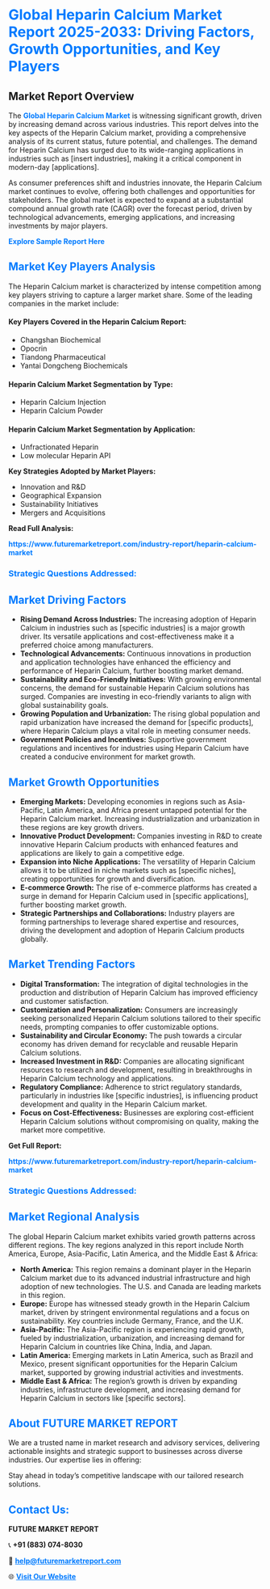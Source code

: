 <h1 style="color: #007BFF;">Global Heparin Calcium Market Report 2025-2033: Driving Factors, Growth Opportunities, and Key Players</h1>

<section id="overview">
<h2>Market Report Overview</h2>
<p>The <a href="https://www.futuremarketreport.com/industry-report/heparin-calcium-market" style="color: #007BFF; text-decoration: none;"><strong>Global Heparin Calcium Market</strong></a> is witnessing significant growth, driven by increasing demand across various industries. This report delves into the key aspects of the Heparin Calcium market, providing a comprehensive analysis of its current status, future potential, and challenges. The demand for Heparin Calcium has surged due to its wide-ranging applications in industries such as [insert industries], making it a critical component in modern-day [applications].</p>
<p>As consumer preferences shift and industries innovate, the Heparin Calcium market continues to evolve, offering both challenges and opportunities for stakeholders. The global market is expected to expand at a substantial compound annual growth rate (CAGR) over the forecast period, driven by technological advancements, emerging applications, and increasing investments by major players.</p>
</section>

<section id="overview">
<p><a href="https://www.futuremarketreport.com/request-sample/reportId=90534" style="color: #007BFF; text-decoration: none;"><strong>Explore Sample Report Here</strong></a></p>
</section>

<section id="key-players">
<h2 style="color: #007BFF;">Market Key Players Analysis</h2>
<p>The Heparin Calcium market is characterized by intense competition among key players striving to capture a larger market share. Some of the leading companies in the market include:</p>
<h4>Key Players Covered in the Heparin Calcium Report:</h4>
<ul><li>Changshan Biochemical</li><li>Opocrin</li><li>Tiandong Pharmaceutical</li><li>Yantai Dongcheng Biochemicals</li></ul>
<h4>Heparin Calcium Market Segmentation by Type:</h4>
<ul><li>Heparin Calcium Injection</li><li>Heparin Calcium Powder</li></ul>

<h4>Heparin Calcium Market Segmentation by Application:</h4>
<ul><li>Unfractionated Heparin</li><li>Low molecular Heparin API</li></ul>
<p><strong>Key Strategies Adopted by Market Players:</strong></p>
<ul>
<li>Innovation and R&D</li>
<li>Geographical Expansion</li>
<li>Sustainability Initiatives</li>
<li>Mergers and Acquisitions</li>
</ul>
</section>

<section>
<p><strong>Read Full Analysis: </strong></p><a href="https://www.futuremarketreport.com/industry-report/heparin-calcium-market" style="color: #007BFF; text-decoration: none;"><strong>https://www.futuremarketreport.com/industry-report/heparin-calcium-market</strong></a>
<h3 style="color: #007BFF;">Strategic Questions Addressed:</h3>
</section>

<section id="driving-factors">
<h2 style="color: #007BFF;">Market Driving Factors</h2>
<ul>
<li><strong>Rising Demand Across Industries:</strong> The increasing adoption of Heparin Calcium in industries such as [specific industries] is a major growth driver. Its versatile applications and cost-effectiveness make it a preferred choice among manufacturers.</li>
<li><strong>Technological Advancements:</strong> Continuous innovations in production and application technologies have enhanced the efficiency and performance of Heparin Calcium, further boosting market demand.</li>
<li><strong>Sustainability and Eco-Friendly Initiatives:</strong> With growing environmental concerns, the demand for sustainable Heparin Calcium solutions has surged. Companies are investing in eco-friendly variants to align with global sustainability goals.</li>
<li><strong>Growing Population and Urbanization:</strong> The rising global population and rapid urbanization have increased the demand for [specific products], where Heparin Calcium plays a vital role in meeting consumer needs.</li>
<li><strong>Government Policies and Incentives:</strong> Supportive government regulations and incentives for industries using Heparin Calcium have created a conducive environment for market growth.</li>
</ul>
</section>

<section id="growth-opportunities">
<h2 style="color: #007BFF;">Market Growth Opportunities</h2>
<ul>
<li><strong>Emerging Markets:</strong> Developing economies in regions such as Asia-Pacific, Latin America, and Africa present untapped potential for the Heparin Calcium market. Increasing industrialization and urbanization in these regions are key growth drivers.</li>
<li><strong>Innovative Product Development:</strong> Companies investing in R&D to create innovative Heparin Calcium products with enhanced features and applications are likely to gain a competitive edge.</li>
<li><strong>Expansion into Niche Applications:</strong> The versatility of Heparin Calcium allows it to be utilized in niche markets such as [specific niches], creating opportunities for growth and diversification.</li>
<li><strong>E-commerce Growth:</strong> The rise of e-commerce platforms has created a surge in demand for Heparin Calcium used in [specific applications], further boosting market growth.</li>
<li><strong>Strategic Partnerships and Collaborations:</strong> Industry players are forming partnerships to leverage shared expertise and resources, driving the development and adoption of Heparin Calcium products globally.</li>
</ul>
</section>

<section id="trending-factors">
<h2 style="color: #007BFF;">Market Trending Factors</h2>
<ul>
<li><strong>Digital Transformation:</strong> The integration of digital technologies in the production and distribution of Heparin Calcium has improved efficiency and customer satisfaction.</li>
<li><strong>Customization and Personalization:</strong> Consumers are increasingly seeking personalized Heparin Calcium solutions tailored to their specific needs, prompting companies to offer customizable options.</li>
<li><strong>Sustainability and Circular Economy:</strong> The push towards a circular economy has driven demand for recyclable and reusable Heparin Calcium solutions.</li>
<li><strong>Increased Investment in R&D:</strong> Companies are allocating significant resources to research and development, resulting in breakthroughs in Heparin Calcium technology and applications.</li>
<li><strong>Regulatory Compliance:</strong> Adherence to strict regulatory standards, particularly in industries like [specific industries], is influencing product development and quality in the Heparin Calcium market.</li>
<li><strong>Focus on Cost-Effectiveness:</strong> Businesses are exploring cost-efficient Heparin Calcium solutions without compromising on quality, making the market more competitive.</li>
</ul>
</section>

<section>
<p><strong>Get Full Report: </strong></p><a href="https://www.futuremarketreport.com/industry-report/heparin-calcium-market" style="color: #007BFF; text-decoration: none;"><strong>https://www.futuremarketreport.com/industry-report/heparin-calcium-market</strong></a>
<h3 style="color: #007BFF;">Strategic Questions Addressed:</h3>
</section>


<section id="regional-analysis">
<h2 style="color: #007BFF;">Market Regional Analysis</h2>
<p>The global Heparin Calcium market exhibits varied growth patterns across different regions. The key regions analyzed in this report include North America, Europe, Asia-Pacific, Latin America, and the Middle East & Africa:</p>
<ul>
<li><strong>North America:</strong> This region remains a dominant player in the Heparin Calcium market due to its advanced industrial infrastructure and high adoption of new technologies. The U.S. and Canada are leading markets in this region.</li>
<li><strong>Europe:</strong> Europe has witnessed steady growth in the Heparin Calcium market, driven by stringent environmental regulations and a focus on sustainability. Key countries include Germany, France, and the U.K.</li>
<li><strong>Asia-Pacific:</strong> The Asia-Pacific region is experiencing rapid growth, fueled by industrialization, urbanization, and increasing demand for Heparin Calcium in countries like China, India, and Japan.</li>
<li><strong>Latin America:</strong> Emerging markets in Latin America, such as Brazil and Mexico, present significant opportunities for the Heparin Calcium market, supported by growing industrial activities and investments.</li>
<li><strong>Middle East & Africa:</strong> The region’s growth is driven by expanding industries, infrastructure development, and increasing demand for Heparin Calcium in sectors like [specific sectors].</li>
</ul>
</section>

<footer>
<h2 style="color: #007BFF;">About FUTURE MARKET REPORT</h2>
<p>We are a trusted name in market research and advisory services, delivering actionable insights and strategic support to businesses across diverse industries. Our expertise lies in offering:</p>

<p>Stay ahead in today’s competitive landscape with our tailored research solutions.</p>

<h2 style="color: #007BFF;">Contact Us:</h2>
<p><strong>FUTURE MARKET REPORT</strong></p>
<p>📞 <strong>+91 (883) 074-8030</strong></p>
<p>📧 <strong><a href="mailto:help@futuremarketreport.com" style="color: #007BFF;">help@futuremarketreport.com</a></strong></p>
<p>🌐 <strong><a href="https://www.futuremarketreport.com/" style="color: #007BFF;">Visit Our Website</a></strong></p>
</footer>